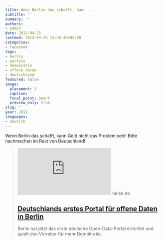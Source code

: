 ```yaml
---
title: Wenn Berlin das schafft, kann ...
subtitle: ''
summary: ''
authors:
- admin
date: 2012-04-25
lastmod: 2012-04-25 13:36:48+02:00
categories:
- facebook
tags:
- berlin
- portale
- demokratie
- offene daten
- deutschland
featured: false
image:
  placement: 1
  caption: ''
  focal_point: Smart
  preview_only: true
slug: ''
year: 2012
languages:
- deutsch
---
```


Wenn Berlin das schafft, kann Geld nicht das Problem sein! Bitte nachmachen im Rest von Deutschland!
> [![](https://www.heise.de/ivw-bin/ivw/CP/news/Deutschlands-erstes-Portal-fuer-offene-Daten-in-Berlin-1558417.html)](http://www.heise.de/open/meldung/Deutschlands-erstes-Portal-fuer-offene-Daten-in-Berlin-1558417.html)
> heise.de
> ## [Deutschlands erstes Portal für offene Daten in Berlin](http://www.heise.de/open/meldung/Deutschlands-erstes-Portal-fuer-offene-Daten-in-Berlin-1558417.html)
>
>Berlin hat jetzt das erste deutsche Open-Data-Portal errichtet und spielt den Vorreiter für mehr Demokratie.